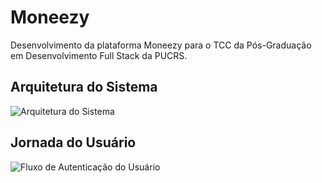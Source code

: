 # Moneezy
Desenvolvimento da plataforma Moneezy para o TCC da Pós-Graduação em Desenvolvimento Full Stack da PUCRS.

## Arquitetura do Sistema
![Arquitetura do Sistema](https://i.ibb.co/p1pC8vL/Arquitetura-do-Sistema-6.png)

## Jornada do Usuário
![Fluxo de Autenticação do Usuário](https://i.ibb.co/kc1VJJP/Autentica-o-de-usu-rio.png)
